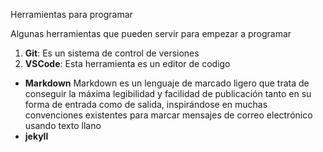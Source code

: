  Herramientas para programar

Algunas herramientas que pueden servir para empezar a programar
1. **Git**: Es un sistema de control de versiones
2. **VSCode**: Esta herramienta es un editor de codigo
- **Markdown** Markdown es un lenguaje de marcado ligero que trata de conseguir la máxima legibilidad y facilidad de publicación tanto en su forma de entrada como de salida, inspirándose en muchas convenciones existentes para marcar mensajes de correo electrónico usando texto llano
- **jekyll** 